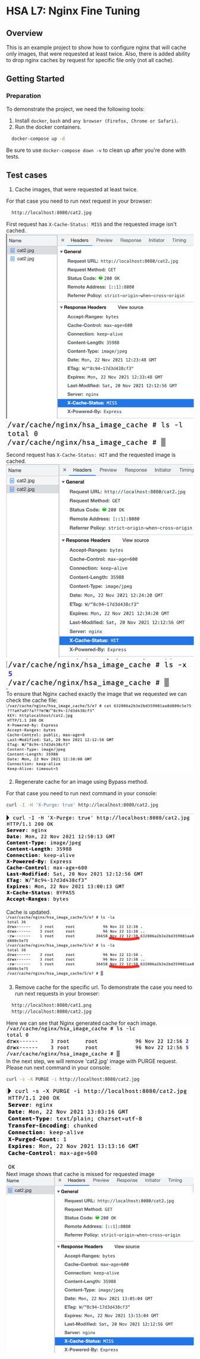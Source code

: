 # HSA L7: Nginx Fine Tuning

## Overview
This is an example project to show how to configure nginx that will cache only images,
that were requested at least twice. Also, there is added ability to drop nginx caches by request for specific file only (not all cache).

## Getting Started
### Preparation
To demonstrate the project, we need the following tools:
1. Install ```docker```, ```bash``` and ```any browser (Firefox, Chrome or Safari)```.
2. Run the docker containers.
```bash
  docker-compose up -d
```
Be sure to use ```docker-compose down -v``` to clean up after you're done with tests.

## Test cases
1. Cache images, that were requested at least twice.

For that case you need to run next request in your browser:
```bash
  http://localhost:8080/cat2.jpg
```
First request has ```X-Cache-Status: MISS``` and the requested image isn't cached.
![X-Cache-Status: MISS](resources/case1_1attempt_MISS.png)
![Empty Cache](resources/case1_1attempt_no_cache.png)
Second request has ```X-Cache-Status: HIT```  and the requested image is cached.
![X-Cache-Status: HIT](resources/case1_2attempt_HIT.png)
![CacheExists](resources/case1_2attempt_cache_exists.png)
To ensure that Nginx cached exactly the image that we requested we can check the cache file:
![CacheFile](resources/cache_file.png)

2. Regenerate cache for an image using Bypass method.

For that case you need to run next command in your console:
```bash
curl -I -H 'X-Purge: true' http://localhost:8080/cat2.jpg
```
![Bypass Request](resources/case2_bypass_request.png)
Cache is updated.
![Cache Update](resources/case2_cache_updated.png)

3. Remove cache for the specific url.
  To demonstrate the case you need to run next requests in your browser:
```bash
  http://localhost:8080/cat1.png
  http://localhost:8080/cat2.jpg
```
Here we can see that Nginx generated cache for each image.
![Cache Update](resources/case3_created_2cache_files.png)
In the next step, we will remove 'cat2.jpg' image with PURGE request. Please run next command in your console:
```bash
curl -s -X PURGE -i http://localhost:8080/cat2.jpg
```
![Purge Cache Image](resources/case3_purge_image_with_command.png)
Next image shows that cache is missed for requested image
![Missed Image Cache](resources/case3_missed_image_cache.png)